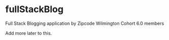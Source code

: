 # fullStackBlog
Full Stack Blogging application by Zipcode Wilmington Cohort 6.0 members

Add more later to this.
